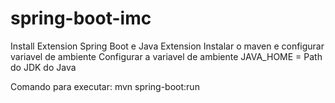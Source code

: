 # spring-boot-imc

Install Extension Spring Boot e Java Extension
Instalar o maven e configurar variavel de ambiente
Configurar a variavel de ambiente JAVA_HOME = Path do JDK do Java

Comando para executar: mvn spring-boot:run

